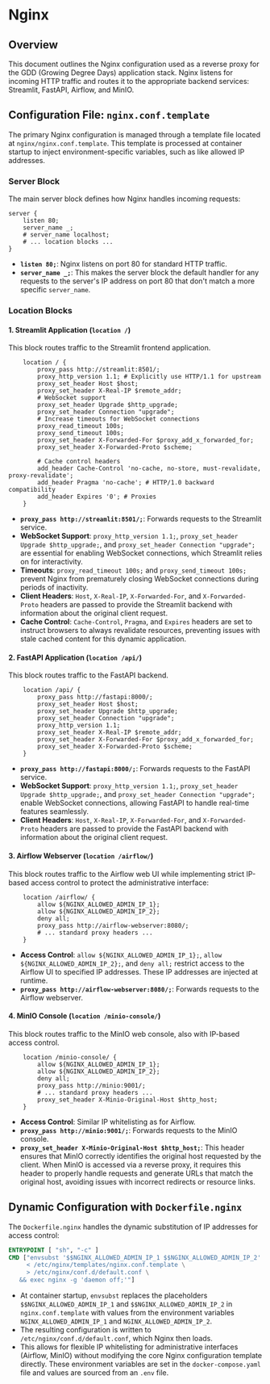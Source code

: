 # Nginx

## Overview

This document outlines the Nginx configuration used as a reverse proxy for the GDD (Growing Degree Days) application stack. Nginx listens for incoming HTTP traffic and routes it to the appropriate backend services: Streamlit, FastAPI, Airflow, and MinIO.

## Configuration File: `nginx.conf.template`

The primary Nginx configuration is managed through a template file located at `nginx/nginx.conf.template`. This template is processed at container startup to inject environment-specific variables, such as like allowed IP addresses.

### Server Block

The main server block defines how Nginx handles incoming requests:

```nginx
server {
    listen 80;
    server_name _;
    # server_name localhost;
    # ... location blocks ...
}
```

- **`listen 80;`**: Nginx listens on port 80 for standard HTTP traffic.
- **`server_name _;`**: This makes the server block the default handler for any requests to the server's IP address on port 80 that don't match a more specific `server_name`.

### Location Blocks

#### 1. Streamlit Application (`location /`)

This block routes traffic to the Streamlit frontend application.

```nginx
    location / {
        proxy_pass http://streamlit:8501/;
        proxy_http_version 1.1; # Explicitly use HTTP/1.1 for upstream
        proxy_set_header Host $host;
        proxy_set_header X-Real-IP $remote_addr;
        # WebSocket support
        proxy_set_header Upgrade $http_upgrade;
        proxy_set_header Connection "upgrade";
        # Increase timeouts for WebSocket connections
        proxy_read_timeout 100s;
        proxy_send_timeout 100s;
        proxy_set_header X-Forwarded-For $proxy_add_x_forwarded_for;
        proxy_set_header X-Forwarded-Proto $scheme;

        # Cache control headers
        add_header Cache-Control 'no-cache, no-store, must-revalidate, proxy-revalidate';
        add_header Pragma 'no-cache'; # HTTP/1.0 backward compatibility
        add_header Expires '0'; # Proxies
    }
```

- **`proxy_pass http://streamlit:8501/;`**: Forwards requests to the Streamlit service.
- **WebSocket Support**: `proxy_http_version 1.1;`, `proxy_set_header Upgrade $http_upgrade;`, and `proxy_set_header Connection "upgrade";` are essential for enabling WebSocket connections, which Streamlit relies on for interactivity.
- **Timeouts**: `proxy_read_timeout 100s;` and `proxy_send_timeout 100s;` prevent Nginx from prematurely closing WebSocket connections during periods of inactivity.
- **Client Headers**: `Host`, `X-Real-IP`, `X-Forwarded-For`, and `X-Forwarded-Proto` headers are passed to provide the Streamlit backend with information about the original client request.
- **Cache Control**: `Cache-Control`, `Pragma`, and `Expires` headers are set to instruct browsers to always revalidate resources, preventing issues with stale cached content for this dynamic application.

#### 2. FastAPI Application (`location /api/`)

This block routes traffic to the FastAPI backend.

```nginx
    location /api/ {
        proxy_pass http://fastapi:8000/;
        proxy_set_header Host $host;
        proxy_set_header Upgrade $http_upgrade;
        proxy_set_header Connection "upgrade";
        proxy_http_version 1.1;
        proxy_set_header X-Real-IP $remote_addr;
        proxy_set_header X-Forwarded-For $proxy_add_x_forwarded_for;
        proxy_set_header X-Forwarded-Proto $scheme;
    }
```

- **`proxy_pass http://fastapi:8000/;`**: Forwards requests to the FastAPI service.
- **WebSocket Support**: `proxy_http_version 1.1;`, `proxy_set_header Upgrade $http_upgrade;`, and `proxy_set_header Connection "upgrade";` enable WebSocket connections, allowing FastAPI to handle real-time features seamlessly.
- **Client Headers**: `Host`, `X-Real-IP`, `X-Forwarded-For`, and `X-Forwarded-Proto` headers are passed to provide the FastAPI backend with information about the original client request.

#### 3. Airflow Webserver (`location /airflow/`)

This block routes traffic to the Airflow web UI while implementing strict IP-based access control to protect the administrative interface:

```nginx
    location /airflow/ {
        allow ${NGINX_ALLOWED_ADMIN_IP_1};
        allow ${NGINX_ALLOWED_ADMIN_IP_2};
        deny all;
        proxy_pass http://airflow-webserver:8080/;
        # ... standard proxy headers ...
    }
```

- **Access Control**: `allow ${NGINX_ALLOWED_ADMIN_IP_1};`, `allow ${NGINX_ALLOWED_ADMIN_IP_2};`, and `deny all;` restrict access to the Airflow UI to specified IP addresses. These IP addresses are injected at runtime.
- **`proxy_pass http://airflow-webserver:8080/;`**: Forwards requests to the Airflow webserver.

#### 4. MinIO Console (`location /minio-console/`)

This block routes traffic to the MinIO web console, also with IP-based access control.

```nginx
    location /minio-console/ {
        allow ${NGINX_ALLOWED_ADMIN_IP_1};
        allow ${NGINX_ALLOWED_ADMIN_IP_2};
        deny all;
        proxy_pass http://minio:9001/;
        # ... standard proxy headers ...
        proxy_set_header X-Minio-Original-Host $http_host;
    }
```

- **Access Control**: Similar IP whitelisting as for Airflow.
- **`proxy_pass http://minio:9001/;`**: Forwards requests to the MinIO console.
- **`proxy_set_header X-Minio-Original-Host $http_host;`**: This header ensures that MinIO correctly identifies the original host requested by the client. When MinIO is accessed via a reverse proxy, it requires this header to properly handle requests and generate URLs that match the original host, avoiding issues with incorrect redirects or resource links.

## Dynamic Configuration with `Dockerfile.nginx`

The `Dockerfile.nginx` handles the dynamic substitution of IP addresses for access control:

```dockerfile
ENTRYPOINT [ "sh", "-c" ]
CMD ["envsubst '$$NGINX_ALLOWED_ADMIN_IP_1 $$NGINX_ALLOWED_ADMIN_IP_2' \
     < /etc/nginx/templates/nginx.conf.template \
     > /etc/nginx/conf.d/default.conf \
   && exec nginx -g 'daemon off;'"]
```

- At container startup, `envsubst` replaces the placeholders `$$NGINX_ALLOWED_ADMIN_IP_1` and `$$NGINX_ALLOWED_ADMIN_IP_2` in `nginx.conf.template` with values from the environment variables `NGINX_ALLOWED_ADMIN_IP_1` and `NGINX_ALLOWED_ADMIN_IP_2`.
- The resulting configuration is written to `/etc/nginx/conf.d/default.conf`, which Nginx then loads.
- This allows for flexible IP whitelisting for administrative interfaces (Airflow, MinIO) without modifying the core Nginx configuration template directly. These environment variables are set in the `docker-compose.yaml` file and values are sourced from an `.env` file.
